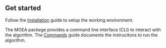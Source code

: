 ## Get started

Follow the [Installation](installation.md) guide to setup the working environment.

The MOEA packege provides a command line interface (CLI) to interact with the
algorithm.
The [Commands](cli.md) guide documents the instrucitons to run the algorithm.